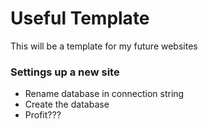 <h1>Useful Template</h1>
<p>This will be a template for my future websites</p>

<h3>Settings up a new site</h3>
<ul>
	<li>Rename database in connection string</li>
	<li>Create the database</li>
	<li>Profit???</li>
</ul>

